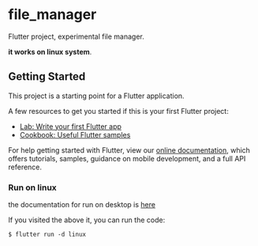 # file_manager

Flutter project, experimental file manager.

**it works on linux system**.

## Getting Started

This project is a starting point for a Flutter application.

A few resources to get you started if this is your first Flutter project:

- [Lab: Write your first Flutter app](https://flutter.dev/docs/get-started/codelab)
- [Cookbook: Useful Flutter samples](https://flutter.dev/docs/cookbook)

For help getting started with Flutter, view our
[online documentation](https://flutter.dev/docs), which offers tutorials,
samples, guidance on mobile development, and a full API reference.

### Run on linux

the documentation for run on desktop is [here](https://docs.flutter.dev/desktop)

If you visited the above it, you can run the code:

```
$ flutter run -d linux 
```